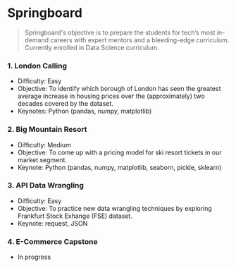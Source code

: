 # Springboard
> Springboard's objective is to prepare the students for tech’s most in-demand careers with expert mentors and a bleeding-edge curriculum. Currently enrolled in Data Science curriculum.

### 1. London Calling
- Difficulty: Easy
- Objective: To identify which borough of London has seen the greatest average increase in housing prices over
the (approximately) two decades covered by the dataset.
- Keynotes: Python (pandas, numpy, matplotlib)

### 2. Big Mountain Resort
- Difficulty: Medium
- Objective: To come up with a pricing model for ski resort tickets in our market segment.
- Keynote: Python (pandas, numpy, matplotlib, seaborn, pickle, sklearn)

### 3. API Data Wrangling
- Difficulty: Easy
- Objective: To practice new data wrangling techniques by exploring Frankfurt Stock Exhange (FSE) dataset.
- Keynote: request, JSON

### 4. E-Commerce Capstone
- In progress
